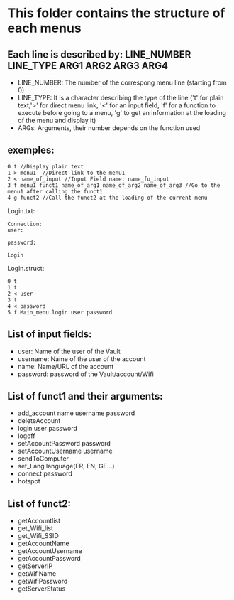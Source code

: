 # This folder contains the structure of each menus

## Each line is described by: LINE_NUMBER LINE_TYPE ARG1 ARG2 ARG3 ARG4
- LINE_NUMBER: The number of the correspong menu line (starting from 0)
- LINE_TYPE: It is a character describing the type of the line ('t' for plain text,'>' for direct menu link, '<' for an input field, 'f' for a function to execute before going to a menu, 'g' to get an information at the loading of the menu and display it)
- ARGs: Arguments, their number depends on the function used

## exemples:
```
0 t //Display plain text
1 > menu1  //Direct link to the menu1
2 < name_of_input //Input Field name: name_fo_input
3 f menu1 funct1 name_of_arg1 name_of_arg2 name_of_arg3 //Go to the menu1 after calling the funct1
4 g funct2 //Call the funct2 at the loading of the current menu
```

Login.txt:
```
Connection:
user:

password:

Login
```
Login.struct:
```
0 t
1 t
2 < user
3 t
4 < password
5 f Main_menu login user password
```

## List of input fields:
- user: Name of the user of the Vault
- username: Name of the user of the account
- name: Name/URL of the account
- password: password of the Vault/account/Wifi

## List of funct1 and their arguments:
- add_account name username password
- deleteAccount
- login user password
- logoff
- setAccountPassword password
- setAccountUsername username
- sendToComputer
- set_Lang language(FR, EN, GE...)
- connect password
- hotspot

## List of funct2:
- getAccountlist
- get_Wifi_list
- get_Wifi_SSID
- getAccountName
- getAccountUsername
- getAccountPassword
- getServerIP
- getWifiName
- getWifiPassword
- getServerStatus